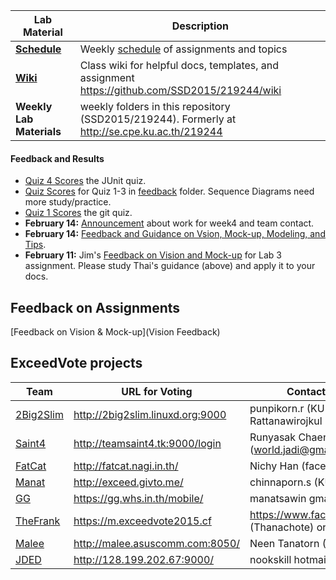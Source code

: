 | Lab Material | Description |
| -------------- | -------------------------------------- |
| __[Schedule](Schedule.md)__ | Weekly [schedule](Schedule.md) of assignments and topics |
| __[Wiki](https://github.com/SSD2015/219244/wiki)__ | Class wiki for helpful docs, templates, and assignment https://github.com/SSD2015/219244/wiki |
| __Weekly Lab Materials__ | weekly folders in this repository (SSD2015/219244). Formerly at http://se.cpe.ku.ac.th/219244 |

#### Feedback and Results
- [Quiz 4 Scores](feedback/Quiz4-Results.pdf) the JUnit quiz. 
- [Quiz Scores](feedback/Quiz-Results.pdf) for Quiz 1-3 in [feedback](feedback/) folder. Sequence Diagrams need more study/practice.
- [Quiz 1 Scores](feedback/Quiz1-Results.pdf) the git quiz.
- __February 14:__ [Announcement](/../../issues/1) about work for week4 and team contact.
- __February 14:__ [Feedback and Guidance on Vsion, Mock-up, Modeling, and Tips](https://docs.google.com/document/d/1HRUg6MfWvXEZsRorhN8fWyTB5l98V9Yz6XzOS1n5AmA/edit).
- __February 11:__ Jim's [Feedback on Vision and Mock-up](https://github.com/SSD2015/219244/wiki/Vision%20Feedback) for Lab 3 assignment.  Please study Thai's guidance (above) and apply it to your docs.

## Feedback on Assignments
[Feedback on Vision & Mock-up](Vision Feedback)

## ExceedVote projects
| Team              | URL for Voting                  | Contact (for problems) |
| ----------------- | --------------------------------|----------------|
| [2Big2Slim][] | http://2big2slim.linuxd.org:9000 | punpikorn.r (KU mail) & Punpikorn Rattanawirojkul (facebook) |
| [Saint4][]        | http://teamsaint4.tk:9000/login | Runyasak Chaengnaimuang (world.jadi@gmail.com)|
| [FatCat][]        | http://fatcat.nagi.in.th/       |  Nichy Han (facebook)          |
| [Manat][]         | http://exceed.givto.me/         | chinnaporn.s (KU mail)  |
| [GG][]        | https://gg.whs.in.th/mobile/    | manatsawin gmail  |
| [TheFrank][]      | https://m.exceedvote2015.cf             | https://www.facebook.com/thanachot7 (Thanachote) or thanachot7 gmail |
| [Malee][]         | http://malee.asuscomm.com:8050/| Neen Tanatorn (Facebook) |
| [JDED][]          | http://128.199.202.67:9000/ | nookskill hotmail |

[Manat]:      https://github.com/SSD2015/TeamManat
[GG]:         https://github.com/SSD2015/TeamGG
[FatCat]:     https://github.com/SSD2015/TeamFatCat
[Malee]:      https://github.com/SSD2015/TeamMalee
[Saint4]:     https://github.com/SSD2015/TeamSaint4
[2Big2Slim]:  https://github.com/SSD2015/Team2Big2Slim
[TheFrank]:   https://github.com/SSD2015/TeamTheFank
[JDED]:       https://github.com/SSD2015/TeamJDED
